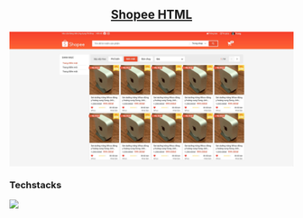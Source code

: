 ## <div align="center"><a href="https://mrtrunq.github.io/shopee_html/">Shopee HTML</a></div>

<img src="./assets/img/readme_view.jpg" alt="readme_view" align="center">

### Techstacks

<img src="https://skillicons.dev/icons?i=html,css" />
